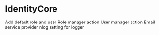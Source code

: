 # IdentityCore
Add default role and user
Role manager action
User manager action
Email service provider
nlog setting for logger
